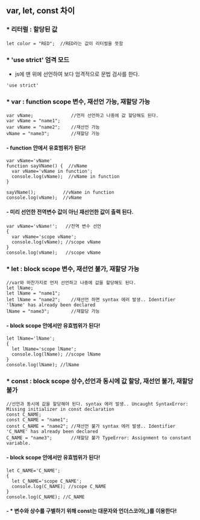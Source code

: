 ## var, let, const 차이

### * 리터럴 : 할당된 값
```
let color = "RED";	//RED라는 값이 리터럴을 뜻함
```

### * 'use strict' 엄격 모드 
- js에 맨 위에 선언하여 보다 엄격적으로 문법 검사를 한다.  
```
'use strict'
```


### * var : function scope 변수, 재선언 가능, 재할당 가능  
```
var vName;				//먼저 선언하고 나중에 값 할당해도 된다.
var vName = "name1";
var vName = "name2";	//재선언 가능
vName = "name3";		//재할당 가능
```
  
#### - function 안에서 유효범위가 된다!  
```
var vName='vName'
function sayVName() {  //vName
  var vName='vName in function';
  console.log(vName);  //vName in function
}

sayVName();          //vName in function
console.log(vName);  //vName
```
#### - 미리 선언한 전역변수 값이 아닌 재선언한 값이 출력 된다.  
```
var vName='vName!';   //전역 변수 선언
{
  var vName='scope vName'; 
  console.log(vName); //scope vName
}
console.log(vName);   //scope vName
```
  
  
### * let : block scope 변수, 재선언 불가, 재할당 가능  
```
//var와 마찬가지로 먼저 선언하고 나중에 값을 할당해도 된다.
let lName;	
let lName = "name1";	
let lName = "name2";	//재선언 하면 syntax 에러 발생.. Identifier 'lName' has already been declared
lName = "name3";		//재할당 가능
```
  
#### - block scope 안에서만 유효범위가 된다!
```
let lName='lName';
{
  let lName='scope lName'; 
  console.log(lName); //scope lName
}
console.log(lName); //lName
```
  

### * const : block scope 상수,선언과 동시에 값 할당, 재선언 불가, 재할당 불가
```
//선언과 동시에 값을 할당해야 된다. syntax 에러 발생.. Uncaught SyntaxError: Missing initializer in const declaration
const C_NAME;	
const C_NAME = "name1";
const C_NAME = "name2";	//재선언 불가 syntax 에러 발생.. Identifier 'C_NAME' has already been declared
C_NAME = "name3";		//재할당 불가 TypeError: Assignment to constant variable.
```
  
#### -  block scope 안에서만 유효범위가 된다!
```
let C_NAME='C_NAME';
{
  let C_NAME='scope C_NAME'; 
  console.log(C_NAME); //scope C_NAME
}
console.log(C_NAME); //C_NAME
```
#### - * 변수와 상수를 구별하기 위해 const는 대문자와 언더스코어(_)를 이용한다!
